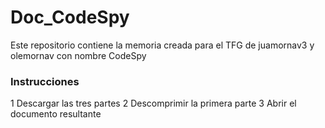 # Doc_CodeSpy
Este repositorio contiene la memoria creada para el TFG de juamornav3 y olemornav con nombre CodeSpy

### Instrucciones
1 Descargar las tres partes
2 Descomprimir la primera parte
3 Abrir el documento resultante
